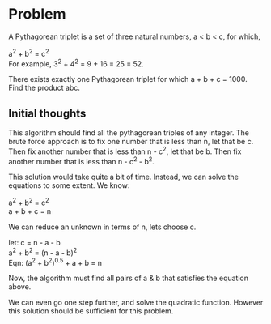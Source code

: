 # Problem
A Pythagorean triplet is a set of three natural numbers, a < b < c, for which,

a<sup>2</sup> + b<sup>2</sup> = c<sup>2</sup>  
For example, 3<sup>2</sup> + 4<sup>2</sup> = 9 + 16 = 25 = 52.

There exists exactly one Pythagorean triplet for which a + b + c = 1000.
Find the product abc.

## Initial thoughts
This algorithm should find all the pythagorean triples of any integer. The brute
force approach is to fix one number that is less than n, let that be c. Then 
fix another number that is less than n - c<sup>2</sup>, let that be b. Then fix 
another number that is less than n - c<sup>2</sup> - b<sup>2</sup>.

This solution would take quite a bit of time. Instead, we can solve the 
equations to some extent. We know:

a<sup>2</sup> + b<sup>2</sup> = c<sup>2</sup>  
a + b + c = n

We can reduce an unknown in terms of n, lets choose c.

let: c = n - a - b  
a<sup>2</sup> + b<sup>2</sup> = (n - a - b)<sup>2</sup>  
Eqn: (a<sup>2</sup> + b<sup>2</sup>)<sup>0.5</sup> + a + b = n

Now, the algorithm must find all pairs of a & b that satisfies the equation
above. 

We can even go one step further, and solve the quadratic function. However this
solution should be sufficient for this problem.

